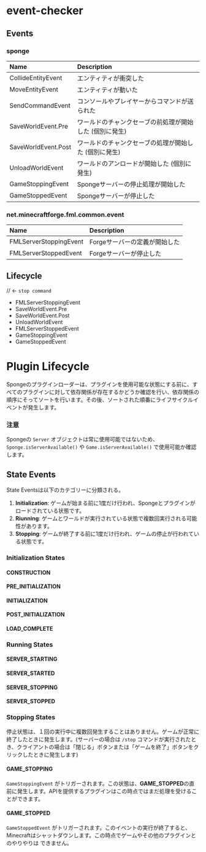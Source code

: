 # event-checker

## Events

### sponge

| Name | Description |
| :--- | :---------- |
| CollideEntityEvent | エンティティが衝突した |
| MoveEntityEvent | エンティティが動いた |
| SendCommandEvent | コンソールやプレイヤーからコマンドが送られた |
| SaveWorldEvent.Pre | ワールドのチャンクセーブの前処理が開始した (個別に発生) |
| SaveWorldEvent.Post | ワールドのチャンクセーブの処理が開始した (個別に発生) |
| UnloadWorldEvent | ワールドのアンロードが開始した (個別に発生) |
| GameStoppingEvent | Spongeサーバーの停止処理が開始した |
| GameStoppedEvent | Spongeサーバーが停止した |

### net.minecraftforge.fml.common.event

| Name | Description |
| :--- | :---------- |
| FMLServerStoppingEvent | Forgeサーバーの定義が開始した |
| FMLServerStoppedEvent | Forgeサーバーが停止した |

## Lifecycle

// <- `stop command`
- FMLServerStoppingEvent
- SaveWorldEvent.Pre
- SaveWorldEvent.Post
- UnloadWorldEvent
- FMLServerStoppedEvent
- GameStoppingEvent
- GameStoppedEvent

# Plugin Lifecycle

Spongeのプラグインローダーは、プラグインを使用可能な状態にする前に、すべてのプラグインに対して依存関係が存在するかどうか確認を行い、依存関係の順序にそってソートを行います。その後、ソートされた順番にライフサイクルイベントが発生します。

### 注意

Spongeの `Server` オブジェクトは常に使用可能ではないため、`Sponge.isServerAvailable()` や `Game.isServerAvailable()` で使用可能か確認します。

## State Events

State Eventsは以下のカテゴリーに分類される。

1. **Initialization**: ゲームが始まる前に1度だけ行われ、Spongeとプラグインがロードされている状態です。
1. **Riunning**: ゲームとワールドが実行されている状態で複数回実行される可能性があります。
1. **Stopping**: ゲームが終了する前に1度だけ行われ、ゲームの停止が行われている状態です。

### Initialization States

#### CONSTRUCTION

#### PRE_INITIALIZATION

#### INITIALIZATION

#### POST_INITIALIZATION

#### LOAD_COMPLETE

### Running States

#### SERVER_STARTING

#### SERVER_STARTED

#### SERVER_STOPPING

#### SERVER_STOPPED

### Stopping States

停止状態は、１回の実行中に複数回発生することはありません。ゲームが正常に終了したときに発生します。(サーバーの場合は `/stop` コマンドが実行されたとき、クライアントの場合は「閉じる」ボタンまたは「ゲームを終了」ボタンをクリックしたときに発生します)

#### GAME_STOPPING

`GameStoppingEvent` がトリガーされます。この状態は、**GAME_STOPPED**の直前に発生します。APIを提供するプラグインはこの時点ではまだ処理を受けることができます。

#### GAME_STOPPED

`GameStoppedEvent` がトリガーされます。このイベントの実行が終了すると、Minecraftはシャットダウンします。この時点でゲームやその他のプラグインとのやりやりは
できません。
